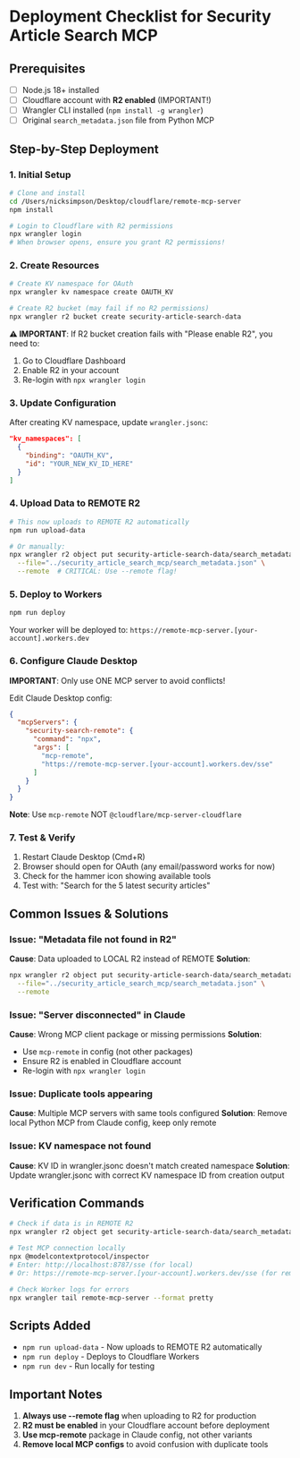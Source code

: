 # Deployment Checklist for Security Article Search MCP

## Prerequisites
- [ ] Node.js 18+ installed
- [ ] Cloudflare account with **R2 enabled** (IMPORTANT!)
- [ ] Wrangler CLI installed (`npm install -g wrangler`)
- [ ] Original `search_metadata.json` file from Python MCP

## Step-by-Step Deployment

### 1. Initial Setup
```bash
# Clone and install
cd /Users/nicksimpson/Desktop/cloudflare/remote-mcp-server
npm install

# Login to Cloudflare with R2 permissions
npx wrangler login
# When browser opens, ensure you grant R2 permissions!
```

### 2. Create Resources
```bash
# Create KV namespace for OAuth
npx wrangler kv namespace create OAUTH_KV

# Create R2 bucket (may fail if no R2 permissions)
npx wrangler r2 bucket create security-article-search-data
```

**⚠️ IMPORTANT**: If R2 bucket creation fails with "Please enable R2", you need to:
1. Go to Cloudflare Dashboard
2. Enable R2 in your account
3. Re-login with `npx wrangler login`

### 3. Update Configuration
After creating KV namespace, update `wrangler.jsonc`:
```json
"kv_namespaces": [
  {
    "binding": "OAUTH_KV",
    "id": "YOUR_NEW_KV_ID_HERE"
  }
]
```

### 4. Upload Data to REMOTE R2
```bash
# This now uploads to REMOTE R2 automatically
npm run upload-data

# Or manually:
npx wrangler r2 object put security-article-search-data/search_metadata.json \
  --file="../security_article_search_mcp/search_metadata.json" \
  --remote  # CRITICAL: Use --remote flag!
```

### 5. Deploy to Workers
```bash
npm run deploy
```

Your worker will be deployed to: `https://remote-mcp-server.[your-account].workers.dev`

### 6. Configure Claude Desktop

**IMPORTANT**: Only use ONE MCP server to avoid conflicts!

Edit Claude Desktop config:
```json
{
  "mcpServers": {
    "security-search-remote": {
      "command": "npx",
      "args": [
        "mcp-remote",
        "https://remote-mcp-server.[your-account].workers.dev/sse"
      ]
    }
  }
}
```

**Note**: Use `mcp-remote` NOT `@cloudflare/mcp-server-cloudflare`

### 7. Test & Verify
1. Restart Claude Desktop (Cmd+R)
2. Browser should open for OAuth (any email/password works for now)
3. Check for the hammer icon showing available tools
4. Test with: "Search for the 5 latest security articles"

## Common Issues & Solutions

### Issue: "Metadata file not found in R2"
**Cause**: Data uploaded to LOCAL R2 instead of REMOTE
**Solution**: 
```bash
npx wrangler r2 object put security-article-search-data/search_metadata.json \
  --file="../security_article_search_mcp/search_metadata.json" \
  --remote
```

### Issue: "Server disconnected" in Claude
**Cause**: Wrong MCP client package or missing permissions
**Solution**: 
- Use `mcp-remote` in config (not other packages)
- Ensure R2 is enabled in Cloudflare account
- Re-login with `npx wrangler login`

### Issue: Duplicate tools appearing
**Cause**: Multiple MCP servers with same tools configured
**Solution**: Remove local Python MCP from Claude config, keep only remote

### Issue: KV namespace not found
**Cause**: KV ID in wrangler.jsonc doesn't match created namespace
**Solution**: Update wrangler.jsonc with correct KV namespace ID from creation output

## Verification Commands

```bash
# Check if data is in REMOTE R2
npx wrangler r2 object get security-article-search-data/search_metadata.json --remote --pipe | head -10

# Test MCP connection locally
npx @modelcontextprotocol/inspector
# Enter: http://localhost:8787/sse (for local)
# Or: https://remote-mcp-server.[your-account].workers.dev/sse (for remote)

# Check Worker logs for errors
npx wrangler tail remote-mcp-server --format pretty
```

## Scripts Added

- `npm run upload-data` - Now uploads to REMOTE R2 automatically
- `npm run deploy` - Deploys to Cloudflare Workers
- `npm run dev` - Run locally for testing

## Important Notes

1. **Always use --remote flag** when uploading to R2 for production
2. **R2 must be enabled** in your Cloudflare account before deployment
3. **Use mcp-remote** package in Claude config, not other variants
4. **Remove local MCP configs** to avoid confusion with duplicate tools